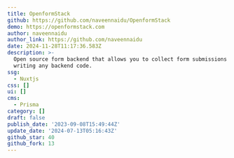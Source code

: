 ```yaml
---
title: OpenformStack
github: https://github.com/naveennaidu/OpenformStack
demo: https://openformstack.com
author: naveennaidu
author_link: https://github.com/naveennaidu
date: 2024-11-28T11:17:36.583Z
description: >-
  Open source form backend that allows you to collect form submissions without
  writing any backend code.
ssg:
  - Nuxtjs
css: []
ui: []
cms:
  - Prisma
category: []
draft: false
publish_date: '2023-09-08T15:49:44Z'
update_date: '2024-07-13T05:16:43Z'
github_star: 40
github_fork: 13
---
```

